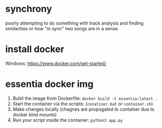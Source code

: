 # synchrony
poorly attempting to do something with track analysis and finding similarities or how "in sync" two songs are in a sense. 

# install docker
Windows: https://www.docker.com/get-started/

# essentia docker img
1. Build the image from Dockerfile: `docker build -t essentia:latest .`
2. Start the container via the scripts: (`conatiner.bat` or `container.sh`)
3. Make changes locally (chagnes are propogated to container due to docker bind mounts)
4. Run your script inside the container: `python3 app.py`
